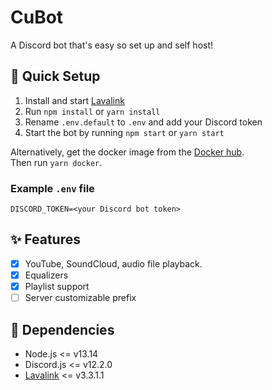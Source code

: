 # CuBot  
A Discord bot that's easy so set up and self host!

## 🏃 Quick Setup
1. Install and start [Lavalink](https://github.com/Frederikam/Lavalink)
2. Run `npm install` or `yarn install`
3. Rename `.env.default` to `.env` and add your Discord token 
4. Start the bot by running `npm start` or `yarn start`

Alternatively, get the docker image from the [Docker hub](https://hub.docker.com/r/thomasgranbohm/cubot).  
Then run `yarn docker`.

### Example `.env` file
```.properties
DISCORD_TOKEN=<your Discord bot token>
```

## ✨ Features
 - [x] YouTube, SoundCloud, audio file playback.
 - [x] Equalizers
 - [x] Playlist support 
 - [ ] Server customizable prefix

## 📌 Dependencies
 - Node.js <= v13.14
 - Discord.js <= v12.2.0
 - [Lavalink](https://github.com/Frederikam/Lavalink) <= v3.3.1.1
